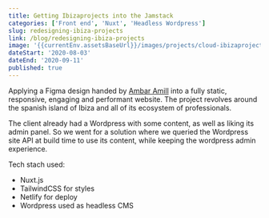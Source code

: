 ```yaml
---
title: Getting Ibizaprojects into the Jamstack
categories: ['Front end', 'Nuxt', 'Headless Wordpress']
slug: redesigning-ibiza-projects
link: /blog/redesigning-ibiza-projects
image: '{{currentEnv.assetsBaseUrl}}/images/projects/cloud-ibizaprojects.png'
dateStart: '2020-08-03'
dateEnd: '2020-09-11'
published: true
---
```


Applying a Figma design handed by [Ambar Amill](https://www.ambaramill.com/) into a fully static, responsive, engaging and performant website. The project revolves around the spanish island of Ibiza and all of its ecosystem of professionals.

The client already had a Wordpress with some content, as well as liking its admin panel. So we went for a solution where we queried the Wordpress site API at build time to use its content, while keeping the wordpress admin experience.

Tech stach used:

<ul class="pl-6 list-disc">
  <li>
    <tech-iccon tech="nuxt"></tech-iccon>
    <span>Nuxt.js</span>
  </li>
  <li>
    <tech-iccon tech="tailwindcss"></tech-iccon>
    <span>TailwindCSS for styles</span>
  </li>
  <li>Netlify for deploy</li>
  <li>Wordpress used as headless CMS</li>
</ul>
